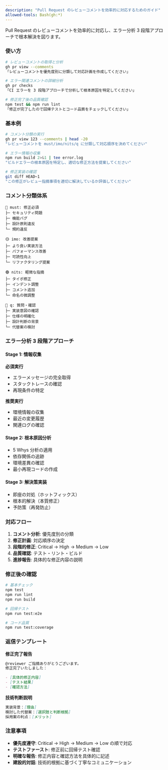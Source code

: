 ```yaml
---
description: "Pull Request のレビューコメントを効率的に対応するためのガイド"
allowed-tools: Bash(gh:*)
---
```


Pull Request のレビューコメントを効率的に対応し、エラー分析 3 段階アプローチで根本解決を図ります。

### 使い方

```bash
# レビューコメントの取得と分析
gh pr view --comments
「レビューコメントを優先度別に分類して対応計画を作成してください」

# エラー関連コメントの詳細分析
gh pr checks
「CI エラーを 3 段階アプローチで分析して根本原因を特定してください」

# 修正完了後の品質確認
npm test && npm run lint
「修正が完了したので回帰テストとコード品質をチェックしてください」
```

### 基本例

```bash
# コメント分類の実行
gh pr view 123 --comments | head -20
"レビューコメントを must/imo/nits/q に分類して対応順序を決めてください"

# エラー情報の収集
npm run build 2>&1 | tee error.log
"ビルドエラーの根本原因を特定し、適切な修正方法を提案してください"

# 修正実装の確認
git diff HEAD~1
"この修正がレビュー指摘事項を適切に解決しているか評価してください"
```

### コメント分類体系

```
🔴 must: 修正必須
├─ セキュリティ問題
├─ 機能バグ
├─ 設計原則違反
└─ 規約違反

🟡 imo: 改善提案
├─ より良い実装方法
├─ パフォーマンス改善
├─ 可読性向上
└─ リファクタリング提案

🟢 nits: 軽微な指摘
├─ タイポ修正
├─ インデント調整
├─ コメント追加
└─ 命名の微調整

🔵 q: 質問・確認
├─ 実装意図の確認
├─ 仕様の明確化
├─ 設計判断の背景
└─ 代替案の検討
```

### エラー分析 3 段階アプローチ

#### Stage 1: 情報収集

**必須実行**

- エラーメッセージの完全取得
- スタックトレースの確認
- 再現条件の特定

**推奨実行**

- 環境情報の収集
- 最近の変更履歴
- 関連ログの確認

#### Stage 2: 根本原因分析

- 5 Whys 分析の適用
- 依存関係の追跡
- 環境差異の確認
- 最小再現コードの作成

#### Stage 3: 解決策実装

- 即座の対処（ホットフィックス）
- 根本的解決（本質修正）
- 予防策（再発防止）

### 対応フロー

1. **コメント分析**: 優先度別の分類
2. **修正計画**: 対応順序の決定
3. **段階的修正**: Critical → High → Medium → Low
4. **品質確認**: テスト・リント・ビルド
5. **進捗報告**: 具体的な修正内容の説明

### 修正後の確認

```bash
# 基本チェック
npm test
npm run lint
npm run build

# 回帰テスト
npm run test:e2e

# コード品質
npm run test:coverage
```

### 返信テンプレート

**修正完了報告**

```markdown
@reviewer ご指摘ありがとうございます。
修正完了いたしました：

- [具体的修正内容]
- [テスト結果]
- [確認方法]
```

**技術判断説明**

```markdown
実装背景：[理由]
検討した代替案：[選択肢と判断根拠]
採用案の利点：[メリット]
```

### 注意事項

- **優先度遵守**: Critical → High → Medium → Low の順で対応
- **テストファースト**: 修正前に回帰テスト確認
- **明確な報告**: 修正内容と確認方法を具体的に記述
- **建設的対話**: 技術的根拠に基づく丁寧なコミュニケーション
